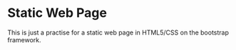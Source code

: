 # Static Web Page #

This is just a practise for a static web page in HTML5/CSS on the bootstrap framework.
